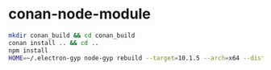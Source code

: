 # conan-node-module

``` bash
mkdir conan_build && cd conan_build
conan install .. && cd ..
npm install
HOME=~/.electron-gyp node-gyp rebuild --target=10.1.5 --arch=x64 --dist-url=https://electronjs.org/headers
```